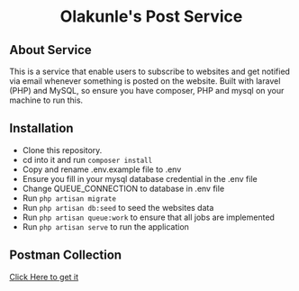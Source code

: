 <h1 align="center">Olakunle's Post Service</h1>


## About Service

This is a service that enable users to subscribe to websites and get notified via email whenever something is posted on the website. Built with laravel (PHP) and MySQL, so ensure you have composer, PHP and mysql on your machine to run this.

## Installation
- Clone this repository.
- cd into it and run   `composer install`
- Copy and rename .env.example file to .env  
- Ensure you fill in your mysql database credential in the .env file
- Change QUEUE_CONNECTION to database in .env file 
- Run `php artisan migrate`
- Run `php artisan db:seed` to seed the websites data
- Run `php artisan queue:work` to ensure that all jobs are implemented
- Run `php artisan serve` to run the application

## Postman Collection
[Click Here to get it](https://www.getpostman.com/collections/994fc8768694045b39d3)
